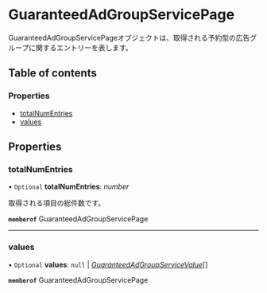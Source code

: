 # GuaranteedAdGroupServicePage


<div lang=\"ja\">GuaranteedAdGroupServicePageオブジェクトは、取得される予約型の広告グループに関するエントリーを表します。</div> 

## Table of contents

### Properties

- [totalNumEntries](guaranteedadgroupservicepage.md#totalnumentries)
- [values](guaranteedadgroupservicepage.md#values)

## Properties

### totalNumEntries

• `Optional` **totalNumEntries**: *number*

<div lang=\"ja\">取得される項目の総件数です。</div> 

**`memberof`** GuaranteedAdGroupServicePage

___

### values

• `Optional` **values**: ``null`` \| [*GuaranteedAdGroupServiceValue*](guaranteedadgroupservicevalue.md)[]

**`memberof`** GuaranteedAdGroupServicePage
